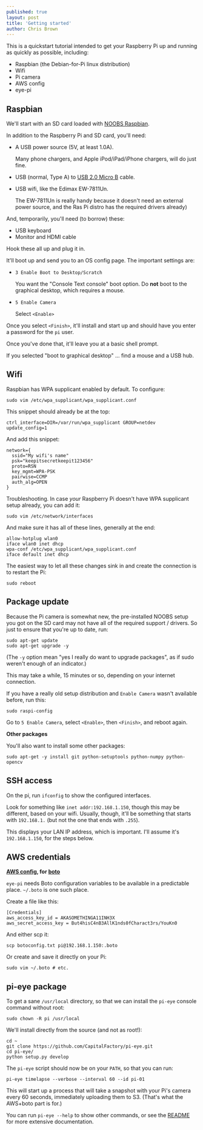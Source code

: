 ```yaml
---
published: true
layout: post
title: 'Getting started'
author: Chris Brown
---
```


This is a quickstart tutorial intended to get your Raspberry Pi up and running as quickly as possible, including:

* Raspbian (the Debian-for-Pi linux distribution)
* Wifi
* Pi camera
* AWS config
* eye-pi


## Raspbian

We'll start with an SD card loaded with [NOOBS Raspbian](http://www.raspberrypi.org/downloads).

In addition to the Raspberry Pi and SD card, you'll need:

* A USB power source (5V, at least 1.0A).

    Many phone chargers, and Apple iPod/iPad/iPhone chargers, will do just fine.

* USB (normal, Type A) to [USB 2.0 Micro B](http://en.wikipedia.org/wiki/File:Micro_USB_phone_charger.jpg) cable.
* USB wifi, like the Edimax EW-7811Un.

    The EW-7811Un is really handy because it doesn't need an external power source, and the Ras Pi distro has the required drivers already)

And, temporarily, you'll need (to borrow) these:

* USB keyboard
* Monitor and HDMI cable

Hook these all up and plug it in.

It'll boot up and send you to an OS config page. The important settings are:

* `3 Enable Boot to Desktop/Scratch`

    You want the "Console Text console" boot option.
    Do **not** boot to the graphical desktop, which requires a mouse.

* `5 Enable Camera`

    Select `<Enable>`

Once you select `<Finish>`, it'll install and start up and should have you enter a password for the `pi` user.

Once you've done that, it'll leave you at a basic shell prompt.

If you selected "boot to graphical desktop" ... find a mouse and a USB hub.


## Wifi

Raspbian has WPA supplicant enabled by default. To configure:

    sudo vim /etc/wpa_supplicant/wpa_supplicant.conf

This snippet should already be at the top:

    ctrl_interface=DIR=/var/run/wpa_supplicant GROUP=netdev
    update_config=1

And add this snippet:

    network={
      ssid="My wifi's name"
      psk="keepitsecretkeepit123456"
      proto=RSN
      key_mgmt=WPA-PSK
      pairwise=CCMP
      auth_alg=OPEN
    }

Troubleshooting. In case _your_ Raspberry Pi doesn't have WPA supplicant setup already, you can add it:

    sudo vim /etc/network/interfaces

And make sure it has all of these lines, generally at the end:

    allow-hotplug wlan0
    iface wlan0 inet dhcp
    wpa-conf /etc/wpa_supplicant/wpa_supplicant.conf
    iface default inet dhcp

The easiest way to let all these changes sink in and create the connection is to restart the Pi:

    sudo reboot


## Package update

Because the Pi camera is somewhat new, the pre-installed NOOBS setup you got on the SD card may not have all of the required support / drivers. So just to ensure that you're up to date, run:

    sudo apt-get update
    sudo apt-get upgrade -y

(The `-y` option mean "yes I really do want to upgrade packages", as if sudo weren't enough of an indicator.)

This may take a while, 15 minutes or so, depending on your internet connection.

If you have a really old setup distribution and `Enable Camera` wasn't available before, run this:

    sudo raspi-config

Go to `5 Enable Camera`, select `<Enable>`, then `<Finish>`, and reboot again.


**Other packages**

You'll also want to install some other packages:

    sudo apt-get -y install git python-setuptools python-numpy python-opencv


## SSH access

On the pi, run `ifconfig` to show the configured interfaces.

Look for something like `inet addr:192.168.1.150`, though this may be different, based on your wifi.
Usually, though, it'll be something that starts with `192.168.1.` (but not the one that ends with `.255`).

This displays your LAN IP address, which is important. I'll assume it's `192.168.1.150`, for the steps below.


## AWS credentials

**[AWS config](http://code.google.com/p/boto/wiki/BotoConfig), for [boto](http://docs.pythonboto.org/)**

`eye-pi` needs Boto configuration variables to be available in a predictable place. `~/.boto` is one such place.

Create a file like this:

    [Credentials]
    aws_access_key_id = AKASOMETHINGA11INH3X
    aws_secret_access_key = But4hisC4nB3AllK1nds0fCharact3rs/YouKn0

And either scp it:

    scp botoconfig.txt pi@192.168.1.150:.boto

Or create and save it directly on your Pi:

    sudo vim ~/.boto # etc.


## pi-eye package

To get a sane `/usr/local` directory, so that we can install the `pi-eye` console command without root:

    sudo chown -R pi /usr/local

We'll install directly from the source (and not as root!):

    cd ~
    git clone https://github.com/CapitalFactory/pi-eye.git
    cd pi-eye/
    python setup.py develop

The `pi-eye` script should now be on your `PATH`, so that you can run:

    pi-eye timelapse --verbose --interval 60 --id pi-01

This will start up a process that will take a snapshot with your Pi's camera every 60 seconds, immediately uploading them to S3. (That's what the AWS+boto part is for.)

You can run `pi-eye --help` to show other commands, or see the [README](https://github.com/CapitalFactory/pi-eye) for more extensive documentation.
